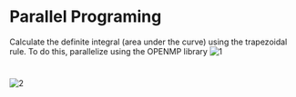 # Parallel Programing
Calculate the definite integral (area under the curve) using the trapezoidal rule. To do this, parallelize using the OPENMP library
![1](https://user-images.githubusercontent.com/33539593/103377055-61009780-4aef-11eb-88c9-4bfbf6cbbeb3.PNG)
#
![2](https://user-images.githubusercontent.com/33539593/103377067-6958d280-4aef-11eb-936a-583242432452.PNG)

